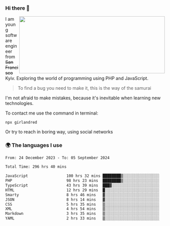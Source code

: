 ### Hi there 👋  

<img align='right' src="https://github-readme-stats.vercel.app/api?username=girlandred&count_private=true&show_icons=true&include_all_commits=true&hide_rank=true&hide_title=true&theme=buefy&card_width=300" width=460 height=180>


I am young software engineer from ~~San Francisco~~ Kyiv. Exploring the world of programming using PHP and JavaScript.


> To find a bug you need to make it, this is the way of the samurai



I'm not afraid to make mistakes, because it's inevitable when learning new technologies.

To contact me use the command in terminal:

```
npx girlandred
```

Or try to reach in boring way, using social networks


### 🌍 The languages I use

<!--START_SECTION:waka-->

```txt
From: 24 December 2023 - To: 05 September 2024

Total Time: 296 hrs 40 mins

JavaScript                 100 hrs 32 mins ████████▒░░░░░░░░░░░░░░░░   33.88 %
PHP                        98 hrs 23 mins  ████████▒░░░░░░░░░░░░░░░░   33.16 %
TypeScript                 43 hrs 39 mins  ███▓░░░░░░░░░░░░░░░░░░░░░   14.72 %
HTML                       12 hrs 29 mins  █░░░░░░░░░░░░░░░░░░░░░░░░   04.21 %
Smarty                     8 hrs 46 mins   ▓░░░░░░░░░░░░░░░░░░░░░░░░   02.96 %
JSON                       8 hrs 14 mins   ▓░░░░░░░░░░░░░░░░░░░░░░░░   02.78 %
CSS                        5 hrs 35 mins   ▒░░░░░░░░░░░░░░░░░░░░░░░░   01.89 %
XML                        4 hrs 54 mins   ▒░░░░░░░░░░░░░░░░░░░░░░░░   01.66 %
Markdown                   3 hrs 35 mins   ▒░░░░░░░░░░░░░░░░░░░░░░░░   01.21 %
YAML                       2 hrs 33 mins   ▒░░░░░░░░░░░░░░░░░░░░░░░░   00.86 %
```

<!--END_SECTION:waka-->
